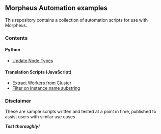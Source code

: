 ## Morpheus Automation examples

This repository contains a collection of automation scripts for use with Morpheus.

### Contents

#### Python

- [Update Node Types](/python/update_node_types)


#### Translation Scripts (JavaScript)

- [Extract Workers from Cluster](/translation_scripts/workers_from_clusters)
- [Filter on Instance name substring](/translation_scripts/filter_on_instance_name_substring)


### Disclaimer

These are sample scripts written and tested at a point in time, published to assist users with similar use cases

***Test thoroughly!***